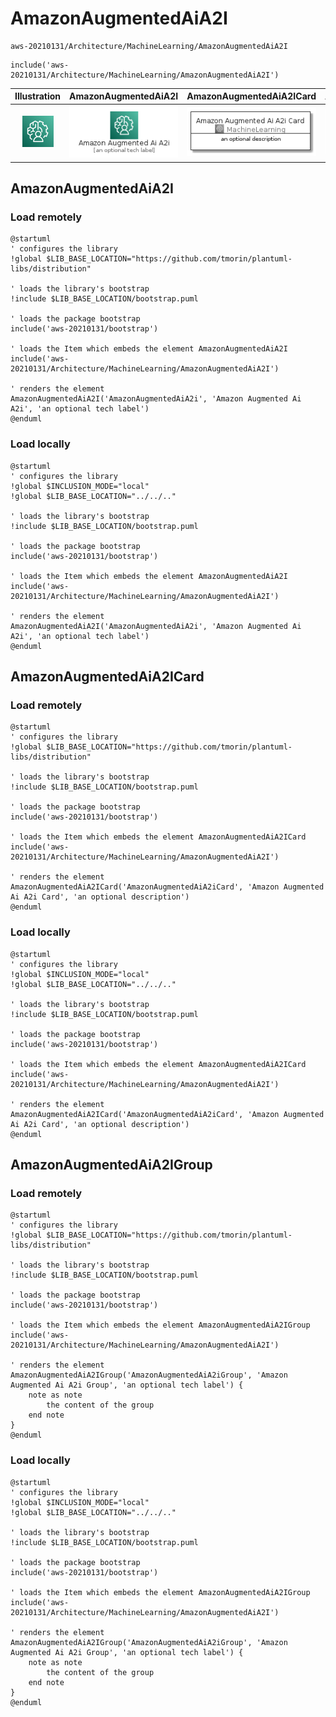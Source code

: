 # AmazonAugmentedAiA2I


```text
aws-20210131/Architecture/MachineLearning/AmazonAugmentedAiA2I
```

```text
include('aws-20210131/Architecture/MachineLearning/AmazonAugmentedAiA2I')
```



| Illustration | AmazonAugmentedAiA2I | AmazonAugmentedAiA2ICard | AmazonAugmentedAiA2IGroup |
| :---: | :---: | :---: | :---: |
| ![illustration for Illustration](../../../aws-20210131/Architecture/MachineLearning/AmazonAugmentedAiA2I.png) | ![illustration for AmazonAugmentedAiA2I](../../../aws-20210131/Architecture/MachineLearning/AmazonAugmentedAiA2I.Local.png) | ![illustration for AmazonAugmentedAiA2ICard](../../../aws-20210131/Architecture/MachineLearning/AmazonAugmentedAiA2ICard.Local.png) | ![illustration for AmazonAugmentedAiA2IGroup](../../../aws-20210131/Architecture/MachineLearning/AmazonAugmentedAiA2IGroup.Local.png) |




## AmazonAugmentedAiA2I

### Load remotely
```plantuml
@startuml
' configures the library
!global $LIB_BASE_LOCATION="https://github.com/tmorin/plantuml-libs/distribution"

' loads the library's bootstrap
!include $LIB_BASE_LOCATION/bootstrap.puml

' loads the package bootstrap
include('aws-20210131/bootstrap')

' loads the Item which embeds the element AmazonAugmentedAiA2I
include('aws-20210131/Architecture/MachineLearning/AmazonAugmentedAiA2I')

' renders the element
AmazonAugmentedAiA2I('AmazonAugmentedAiA2i', 'Amazon Augmented Ai A2i', 'an optional tech label')
@enduml
```

### Load locally
```plantuml
@startuml
' configures the library
!global $INCLUSION_MODE="local"
!global $LIB_BASE_LOCATION="../../.."

' loads the library's bootstrap
!include $LIB_BASE_LOCATION/bootstrap.puml

' loads the package bootstrap
include('aws-20210131/bootstrap')

' loads the Item which embeds the element AmazonAugmentedAiA2I
include('aws-20210131/Architecture/MachineLearning/AmazonAugmentedAiA2I')

' renders the element
AmazonAugmentedAiA2I('AmazonAugmentedAiA2i', 'Amazon Augmented Ai A2i', 'an optional tech label')
@enduml
```

## AmazonAugmentedAiA2ICard

### Load remotely
```plantuml
@startuml
' configures the library
!global $LIB_BASE_LOCATION="https://github.com/tmorin/plantuml-libs/distribution"

' loads the library's bootstrap
!include $LIB_BASE_LOCATION/bootstrap.puml

' loads the package bootstrap
include('aws-20210131/bootstrap')

' loads the Item which embeds the element AmazonAugmentedAiA2ICard
include('aws-20210131/Architecture/MachineLearning/AmazonAugmentedAiA2I')

' renders the element
AmazonAugmentedAiA2ICard('AmazonAugmentedAiA2iCard', 'Amazon Augmented Ai A2i Card', 'an optional description')
@enduml
```

### Load locally
```plantuml
@startuml
' configures the library
!global $INCLUSION_MODE="local"
!global $LIB_BASE_LOCATION="../../.."

' loads the library's bootstrap
!include $LIB_BASE_LOCATION/bootstrap.puml

' loads the package bootstrap
include('aws-20210131/bootstrap')

' loads the Item which embeds the element AmazonAugmentedAiA2ICard
include('aws-20210131/Architecture/MachineLearning/AmazonAugmentedAiA2I')

' renders the element
AmazonAugmentedAiA2ICard('AmazonAugmentedAiA2iCard', 'Amazon Augmented Ai A2i Card', 'an optional description')
@enduml
```

## AmazonAugmentedAiA2IGroup

### Load remotely
```plantuml
@startuml
' configures the library
!global $LIB_BASE_LOCATION="https://github.com/tmorin/plantuml-libs/distribution"

' loads the library's bootstrap
!include $LIB_BASE_LOCATION/bootstrap.puml

' loads the package bootstrap
include('aws-20210131/bootstrap')

' loads the Item which embeds the element AmazonAugmentedAiA2IGroup
include('aws-20210131/Architecture/MachineLearning/AmazonAugmentedAiA2I')

' renders the element
AmazonAugmentedAiA2IGroup('AmazonAugmentedAiA2iGroup', 'Amazon Augmented Ai A2i Group', 'an optional tech label') {
    note as note
        the content of the group
    end note
}
@enduml
```

### Load locally
```plantuml
@startuml
' configures the library
!global $INCLUSION_MODE="local"
!global $LIB_BASE_LOCATION="../../.."

' loads the library's bootstrap
!include $LIB_BASE_LOCATION/bootstrap.puml

' loads the package bootstrap
include('aws-20210131/bootstrap')

' loads the Item which embeds the element AmazonAugmentedAiA2IGroup
include('aws-20210131/Architecture/MachineLearning/AmazonAugmentedAiA2I')

' renders the element
AmazonAugmentedAiA2IGroup('AmazonAugmentedAiA2iGroup', 'Amazon Augmented Ai A2i Group', 'an optional tech label') {
    note as note
        the content of the group
    end note
}
@enduml
```

